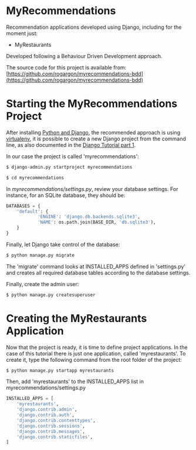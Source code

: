 MyRecommendations
=================

Recommendation applications developed using Django, including for the moment just:
- MyRestaurants

Developed following a Behaviour Driven Development approach.

The source code for this project is available from:
[https://github.com/rogargon/myrecommendations-bdd](https://github.com/rogargon/myrecommendations-bdd)


Starting the MyRecommendations Project
======================================

After installing [Python and Django](https://docs.djangoproject.com/en/1.10/topics/install/), 
the recommended approach is using [virtualenv](https://virtualenv.pypa.io/en/stable/), 
it is possible to create a new Django project from the command line, as also documented in the 
[Django Tutorial part 1](https://docs.djangoproject.com/en/1.10/intro/tutorial01/). 

In our case the project is called 'myrecommendations':

```bash
$ django-admin.py startproject myrecommendations

$ cd myrecommendations
```

In *myrecommendations/settings.py*, review your database settings. 
For instance, for an SQLite database, they should be:

```python
DATABASES = {
    'default': {
            'ENGINE': 'django.db.backends.sqlite3',
            'NAME': os.path.join(BASE_DIR, 'db.sqlite3'),
    }
}
```

Finally, let Django take control of the database:

```bash
$ python manage.py migrate

```

The 'migrate' command looks at INSTALLED_APPS defined in 'settings.py' and creates
all required database tables according to the database settings.

Finally, create the admin user:

```bash
$ python manage.py createsuperuser

```

Creating the MyRestaurants Application
======================================

Now that the project is ready, it is time to define project applications. 
In the case of this tutorial there is just one application, called 'myrestaurants'. 
To create it, type the following command from the root folder of the project:

```bash
$ python manage.py startapp myrestaurants

```

Then, add 'myrestaurants' to the INSTALLED_APPS list in myrecommendations/settings.py

```python
INSTALLED_APPS = [
    'myrestaurants',
    'django.contrib.admin',
    'django.contrib.auth',
    'django.contrib.contenttypes',
    'django.contrib.sessions',
    'django.contrib.messages',
    'django.contrib.staticfiles',
]
```
